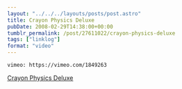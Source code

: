 ```yaml
---
layout: "../../../layouts/posts/post.astro"
title: Crayon Physics Deluxe
pubDate: 2008-02-29T14:38:00+00:00
tumblr_permalink: /post/27611022/crayon-physics-deluxe
tags: ["linklog"]
format: "video"
---
```


`vimeo: https://vimeo.com/1849263`

[Crayon Physics Deluxe][1]

[1]: http://www.crayonphysics.com/

